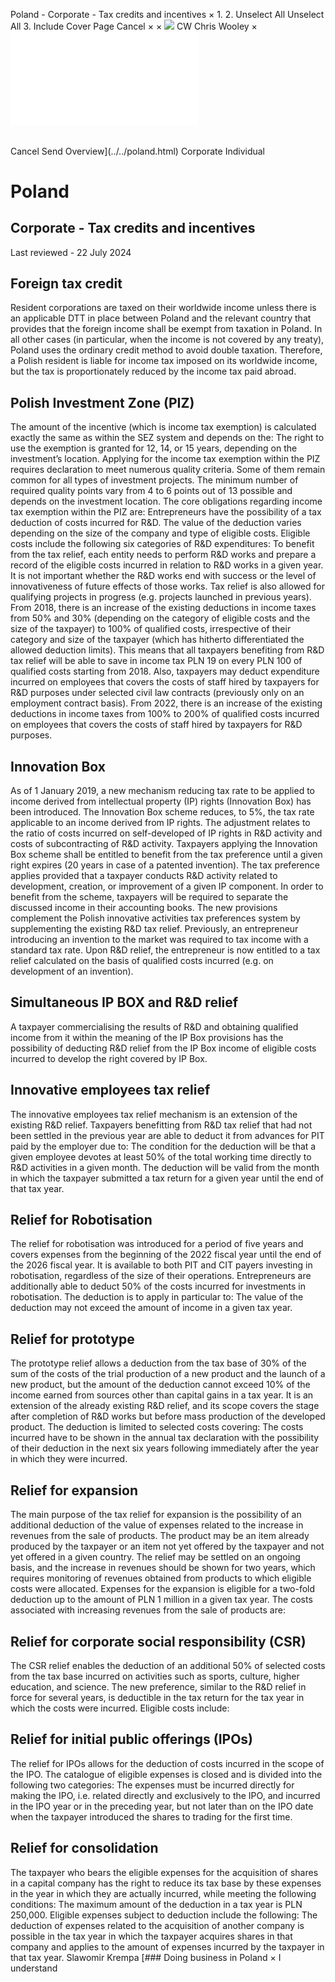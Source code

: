 Poland - Corporate - Tax credits and incentives
×
1.
2.
Unselect All
Unselect All
3.
Include Cover Page
Cancel
×
×
![](../../-/media/world-wide-tax-summaries/attachments/global---chris-wooley.ashx%3Frev=ac5e5f3223b34096b1afc2a6009c7320&revision=ac5e5f32-23b3-4096-b1af-c2a6009c7320&hash=859B7ADC84DC2CBEC9760E9E6EE7DE6D0A8BFCDF)
CW
Chris Wooley
×
![](tax-credits-and-incentives.html)
######
Cancel
Send
Overview](../../poland.html)
Corporate
Individual
# Poland
## Corporate - Tax credits and incentives
Last reviewed - 22 July 2024
## Foreign tax credit
Resident corporations are taxed on their worldwide income unless there is an applicable DTT in place between Poland and the relevant country that provides that the foreign income shall be exempt from taxation in Poland. In all other cases (in particular, when the income is not covered by any treaty), Poland uses the ordinary credit method to avoid double taxation. Therefore, a Polish resident is liable for income tax imposed on its worldwide income, but the tax is proportionately reduced by the income tax paid abroad.
## Polish Investment Zone (PIZ)
The amount of the incentive (which is income tax exemption) is calculated exactly the same as within the SEZ system and depends on the:
The right to use the exemption is granted for 12, 14, or 15 years, depending on the investment’s location.
Applying for the income tax exemption within the PIZ requires declaration to meet numerous quality criteria. Some of them remain common for all types of investment projects. The minimum number of required quality points vary from 4 to 6 points out of 13 possible and depends on the investment location.
The core obligations regarding income tax exemption within the PIZ are:
Entrepreneurs have the possibility of a tax deduction of costs incurred for R&D. The value of the deduction varies depending on the size of the company and type of eligible costs.
Eligible costs include the following six categories of R&D expenditures:
To benefit from the tax relief, each entity needs to perform R&D works and prepare a record of the eligible costs incurred in relation to R&D works in a given year. It is not important whether the R&D works end with success or the level of innovativeness of future effects of those works. Tax relief is also allowed for qualifying projects in progress (e.g. projects launched in previous years).
From 2018, there is an increase of the existing deductions in income taxes from 50% and 30% (depending on the category of eligible costs and the size of the taxpayer) to 100% of qualified costs, irrespective of their category and size of the taxpayer (which has hitherto differentiated the allowed deduction limits). This means that all taxpayers benefiting from R&D tax relief will be able to save in income tax PLN 19 on every PLN 100 of qualified costs starting from 2018.
Also, taxpayers may deduct expenditure incurred on employees that covers the costs of staff hired by taxpayers for R&D purposes under selected civil law contracts (previously only on an employment contract basis).
From 2022, there is an increase of the existing deductions in income taxes from 100% to 200% of qualified costs incurred on employees that covers the costs of staff hired by taxpayers for R&D purposes.
## Innovation Box
As of 1 January 2019, a new mechanism reducing tax rate to be applied to income derived from intellectual property (IP) rights (Innovation Box) has been introduced.
The Innovation Box scheme reduces, to 5%, the tax rate applicable to an income derived from IP rights.
The adjustment relates to the ratio of costs incurred on self-developed of IP rights in R&D activity and costs of subcontracting of R&D activity.
Taxpayers applying the Innovation Box scheme shall be entitled to benefit from the tax preference until a given right expires (20 years in case of a patented invention).
The tax preference applies provided that a taxpayer conducts R&D activity related to development, creation, or improvement of a given IP component. In order to benefit from the scheme, taxpayers will be required to separate the discussed income in their accounting books.
The new provisions complement the Polish innovative activities tax preferences system by supplementing the existing R&D tax relief. Previously, an entrepreneur introducing an invention to the market was required to tax income with a standard tax rate. Upon R&D relief, the entrepreneur is now entitled to a tax relief calculated on the basis of qualified costs incurred (e.g. on development of an invention).
## Simultaneous IP BOX and R&D relief
A taxpayer commercialising the results of R&D and obtaining qualified income from it within the meaning of the IP Box provisions has the possibility of deducting R&D relief from the IP Box income of eligible costs incurred to develop the right covered by IP Box.
## Innovative employees tax relief
The innovative employees tax relief mechanism is an extension of the existing R&D relief. Taxpayers benefitting from R&D tax relief that had not been settled in the previous year are able to deduct it from advances for PIT paid by the employer due to:
The condition for the deduction will be that a given employee devotes at least 50% of the total working time directly to R&D activities in a given month. The deduction will be valid from the month in which the taxpayer submitted a tax return for a given year until the end of that tax year.
## Relief for Robotisation
The relief for robotisation was introduced for a period of five years and covers expenses from the beginning of the 2022 fiscal year until the end of the 2026 fiscal year. It is available to both PIT and CIT payers investing in robotisation, regardless of the size of their operations. Entrepreneurs are additionally able to deduct 50% of the costs incurred for investments in robotisation.
The deduction is to apply in particular to:
The value of the deduction may not exceed the amount of income in a given tax year.
## Relief for prototype
The prototype relief allows a deduction from the tax base of 30% of the sum of the costs of the trial production of a new product and the launch of a new product, but the amount of the deduction cannot exceed 10% of the income earned from sources other than capital gains in a tax year. It is an extension of the already existing R&D relief, and its scope covers the stage after completion of R&D works but before mass production of the developed product.
The deduction is limited to selected costs covering:
The costs incurred have to be shown in the annual tax declaration with the possibility of their deduction in the next six years following immediately after the year in which they were incurred.
## Relief for expansion
The main purpose of the tax relief for expansion is the possibility of an additional deduction of the value of expenses related to the increase in revenues from the sale of products. The product may be an item already produced by the taxpayer or an item not yet offered by the taxpayer and not yet offered in a given country.
The relief may be settled on an ongoing basis, and the increase in revenues should be shown for two years, which requires monitoring of revenues obtained from products to which eligible costs were allocated.
Expenses for the expansion is eligible for a two-fold deduction up to the amount of PLN 1 million in a given tax year.
The costs associated with increasing revenues from the sale of products are:
## Relief for corporate social responsibility (CSR)
The CSR relief enables the deduction of an additional 50% of selected costs from the tax base incurred on activities such as sports, culture, higher education, and science. The new preference, similar to the R&D relief in force for several years, is deductible in the tax return for the tax year in which the costs were incurred.
Eligible costs include:
## Relief for initial public offerings (IPOs)
The relief for IPOs allows for the deduction of costs incurred in the scope of the IPO.
The catalogue of eligible expenses is closed and is divided into the following two categories:
The expenses must be incurred directly for making the IPO, i.e. related directly and exclusively to the IPO, and incurred in the IPO year or in the preceding year, but not later than on the IPO date when the taxpayer introduced the shares to trading for the first time.
## Relief for consolidation
The taxpayer who bears the eligible expenses for the acquisition of shares in a capital company has the right to reduce its tax base by these expenses in the year in which they are actually incurred, while meeting the following conditions:
The maximum amount of the deduction in a tax year is PLN 250,000.
Eligible expenses subject to deduction include the following:
The deduction of expenses related to the acquisition of another company is possible in the tax year in which the taxpayer acquires shares in that company and applies to the amount of expenses incurred by the taxpayer in that tax year.
Slawomir Krempa
[### Doing business in Poland
×
I understand